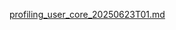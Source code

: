 [profiling_user_core_20250623T01.md](https://github.com/user-attachments/files/20855286/profiling_user_core_20250623T01.md)
